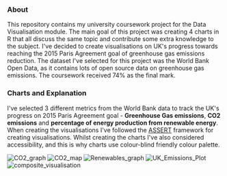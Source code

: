 ### About
This repository contains my university coursework project for the Data Visualisation module.
The main goal of this project was creating 4 charts in R that all discuss the same topic and 
contribute some extra knowledge to the subject. I've decided to create visualisations on UK's
progress towards reaching the 2015 Paris Agreement goal of greenhouse gas emissions reduction. The dataset
I've selected for this project was the World Bank Open Data, as it contains lots of open source
data on greenhouse gas emissions. The coursework received 74% as the final mark.
### Charts and Explanation
I've selected 3 different metrics from the World Bank data to track the UK's progress on 2015
Paris Agreement goal - **Greenhouse Gas emissions**, **CO2 emissions** and **percentage of energy production
from renewable energy**. When creating the visualisations I've followed the 
[ASSERT](https://www.researchgate.net/figure/ASSERT-Model-for-Visualization_fig1_228460802) framework for
creating visualisations. Whilst creating the charts I've also considered accessibility, and this is
why charts use colour-blind friendly colour palette.

![CO2_graph](https://github.com/user-attachments/assets/80be3e02-6078-4e9e-abec-a37059ec17eb)
![CO2_map](https://github.com/user-attachments/assets/f751b31b-f21c-42f6-a8a1-c7313480b63b)
![Renewables_graph](https://github.com/user-attachments/assets/d2bfd92a-1817-4003-84da-0a80f57b7dea)
![UK_Emissions_Plot](https://github.com/user-attachments/assets/e592dc20-be25-4b30-b1fe-05c88a1dd957)
![composite_visualisation](https://github.com/user-attachments/assets/752111e3-fc79-454a-a324-766487a3e3b0)
